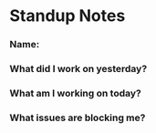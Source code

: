 # Standup Notes
### Name:

### What did I work on yesterday?

### What am I working on today?

### What issues are blocking me?
